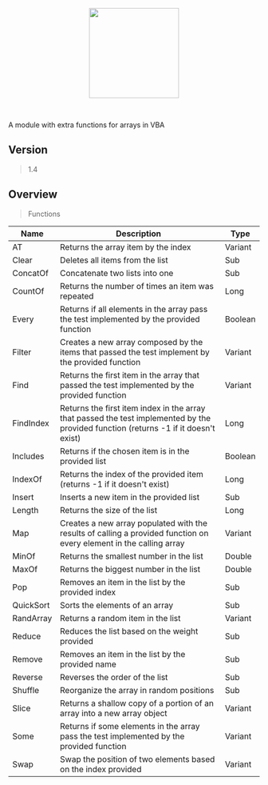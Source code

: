 <p align="center">
  <img src="https://user-images.githubusercontent.com/112352728/204159666-0f18265f-c0da-4220-b905-d8a0004032b8.png" height="180"/>
</p><br/>

A module with extra functions for arrays in VBA  
## Version
> 1.4

## Overview

> Functions

| Name | Description | Type |
| --- | --- | --- |
| AT | Returns the array item by the index | Variant |
| Clear | Deletes all items from the list | Sub |
| ConcatOf | Concatenate two lists into one | Sub |
| CountOf | Returns the number of times an item was repeated | Long |
| Every | Returns if all elements in the array pass the test implemented by the provided function | Boolean |
| Filter | Creates a new array composed by the items that passed the test implement by the provided function | Variant |
| Find | Returns the first item in the array that passed the test implemented by the provided function | Variant |
| FindIndex | Returns the first item index in the array that passed the test implemented by the provided function (returns -1 if it doesn't exist) | Long |
| Includes | Returns if the chosen item is in the provided list | Boolean |
| IndexOf | Returns the index of the provided item (returns -1 if it doesn't exist) | Long |
| Insert | Inserts a new item in the provided list | Sub |
| Length | Returns the size of the list | Long |
| Map | Creates a new array populated with the results of calling a provided function on every element in the calling array  | Variant |
| MinOf | Returns the smallest number in the list | Double |
| MaxOf | Returns the biggest number in the list | Double |
| Pop | Removes an item in the list by the provided index | Sub |
| QuickSort | Sorts the elements of an array  | Sub |
| RandArray | Returns a random item in the list | Variant |
| Reduce | Reduces the list based on the weight provided | Sub |
| Remove | Removes an item in the list by the provided name | Sub |
| Reverse | Reverses the order of the list | Sub |
| Shuffle | Reorganize the array in random positions  | Sub |
| Slice | Returns a shallow copy of a portion of an array into a new array object  | Variant |
| Some | Returns if some elements in the array pass the test implemented by the provided function | Variant |
| Swap | Swap the position of two elements based on the index provided | Variant |
